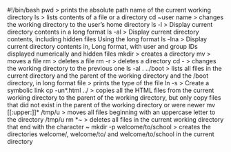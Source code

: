 #!/bin/bash
pwd > prints the absolute path name of the current working directory
ls >  lists  contents of a file or a directory
cd ~user name > changes the working directory to the user’s home directory
ls -l > Display current directory contents in a long format
ls -al > Display current directory contents, including hidden files Using the long format
ls -lna > Display current directory contents in, Long format, with user and group IDs displayed numerically and hidden files
mkdir > creates a directory
mv > moves a file
rm > deletes a file
rm -r > deletes a directory
cd - > changes the working directory to the previous one
ls -al . ../boot > lists all files in the current directory and the parent of the working directory and the /boot directory, in long format
file > prints the type of the file
ln -s > Create a symbolic link
cp -un*.html ../ > copies all the HTML files from the current working directory to the parent of the working directory, but only copy files that did not exist in the parent of the working directory or were newer
mv [[:upper:]]* /tmp/u >  moves all files beginning with an uppercase letter to the directory /tmp/u
rm *~ > deletes all files in the current working directory that end with the character ~
mkdir -p welcome/to/school > creates the directories welcome/, welcome/to/ and welcome/to/school in the current directory
